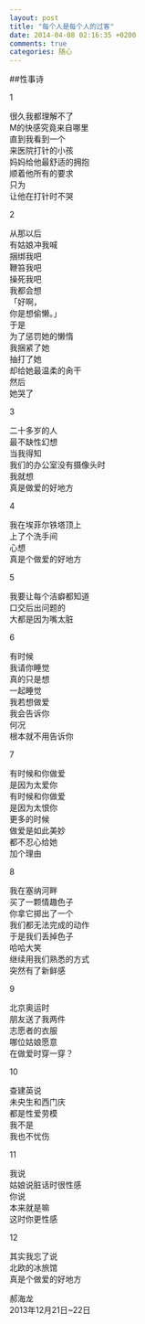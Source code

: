 ```yaml
---
layout: post
title: "每个人是每个人的过客"
date: 2014-04-08 02:16:35 +0200
comments: true
categories: 随心
---
```

##性事诗

1

很久我都理解不了  
M的快感究竟来自哪里  
直到我看到一个  
来医院打针的小孩  
妈妈给他最舒适的拥抱  
顺着他所有的要求  
只为  
让他在打针时不哭  

2 

从那以后  
有姑娘冲我喊  
捆绑我吧  
鞭笞我吧  
操死我吧  
我都会想  
「好啊，  
你是想偷懒。」  
于是  
为了惩罚她的懒惰  
我捆紧了她  
抽打了她  
却给她最温柔的肏干  
然后  
她哭了

3

二十多岁的人  
最不缺性幻想  
当我得知  
我们的办公室没有摄像头时  
我就想  
真是做爱的好地方

4

我在埃菲尔铁塔顶上  
上了个洗手间  
心想  
真是个做爱的好地方

5

我要让每个洁癖都知道  
口交后出问题的  
大都是因为嘴太脏

6

有时候  
我请你睡觉  
真的只是想  
一起睡觉  
我若想做爱  
我会告诉你  
何况  
根本就不用告诉你  

7

有时候和你做爱  
是因为太爱你  
有时候和你做爱  
是因为太恨你  
更多的时候  
做爱是如此美妙  
都不忍心给她  
加个理由

8

我在塞纳河畔  
买了一颗情趣色子  
你拿它掷出了一个  
我们都无法完成的动作  
于是我们丢掉色子  
哈哈大笑  
继续用我们熟悉的方式  
突然有了新鲜感  

9

北京奥运时  
朋友送了我两件  
志愿者的衣服  
哪位姑娘愿意  
在做爱时穿一穿？

10

查建英说  
未央生和西门庆  
都是性爱劳模  
我不是  
我也不忧伤

11

我说  
姑娘说脏话时很性感  
你说  
本来就是嘛  
这时你更性感

12

其实我忘了说  
北欧的冰旅馆  
真是个做爱的好地方

郝海龙  
2013年12月21日~22日